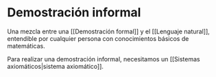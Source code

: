 # Demostración informal

Una mezcla entre una [[Demostración formal]] y el [[Lenguaje natural]], entendible por cualquier persona con conocimientos básicos de matemáticas.

Para realizar una demostración informal, necesitamos un [[Sistemas axiomáticos|sistema axiomático]].
